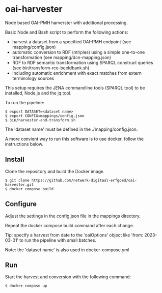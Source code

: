 # oai-harvester

Node based OAI-PMH harverster with additional processing. 

Basic Node and Bash script to perform the following actions:

- harvest a dataset from a specified OAI-PMH endpoint (see mapping/config.json)
- automatic conversion to RDF (ntriples) using a simple one-to-one transformation (see mapping/dcn-mapping.json)
- RDF to RDF semantic transformation using SPARQL construct queries (see bin/transform-rce-beeldbank.sh)
- including automatic enrichment with exact matches from extern terminology sources

This setup requires the JENA commandline tools (SPARQL tool) to be installed, Node.js and the jq tool.

To run the pipeline:
```
$ export DATASET=<dataset name>
$ export CONFIG=mappings/config.json
$ bin/harvester-and-transform.sh 
```

The 'dataset name' must be defined in the ./mapping/config.json.

A more convient way to run this software is to use docker, follow the instructions below.

## Install
Clone the repository and build the Docker image.
```
$ git clone https://github.com/netwerk-digitaal-erfgoed/oai-harvester.git
$ docker compose build
```

## Configure

Adjust the settings in the config.json file in the mappings directory. 

Repeat the docker compose build command after each change. 

Tip: specify a harvest from date to the 'oaiOptions' object like 'from: 2023-03-01' to run the pipeline with small batches.

Note: the 'dataset name' is also used in docker-compose.yml

## Run
Start the harvest and conversion with the following command:
```
$ docker-compose up
```
